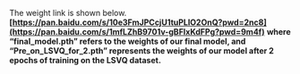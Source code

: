 The weight link is shown below.
**[https://pan.baidu.com/s/10e3FmJPCcjU1tuPLlO2OnQ?pwd=2nc8](https://pan.baidu.com/s/1mfLZhB9701v-gBFIxKdFPg?pwd=9m4f)**
__where “final_model.pth” refers to the weights of our final model, and “Pre_on_LSVQ_for_2.pth” represents the weights of our model after 2 epochs of training on the LSVQ dataset.__

